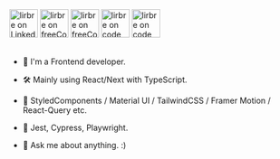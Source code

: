 <div align="left" style:"width: 100%">
<a href="https://www.linkedin.com/in/lirbre/" target="_blank">
  <img alt="lirbre on LinkedIn" src="https://user-images.githubusercontent.com/86065449/133801317-9ced53f2-8cd3-45e3-a1aa-3ff5dfe2ba8a.png" style="width:50px"/></a>
<a href="https://www.freecodecamp.org/lirbre" target="_blank">
  <img alt="lirbre on freeCodeCamp" src="https://user-images.githubusercontent.com/86065449/132470389-831800ca-2502-44d6-886c-645ed2d4ec40.png" style="width:50px" /></a>
<a href="https://stackoverflow.com/users/16829903/breno-lira" target="_blank">
  <img alt="lirbre on freeCodeCamp" src="https://user-images.githubusercontent.com/86065449/133801175-5db0ca68-ac85-46b6-ac47-37e4f4c34105.png" style="width:50px" /></a>
<a href="https://www.codewars.com/users/lirbre" target="_blank">
  <img alt="lirbre on codeWars" src="https://res.cloudinary.com/dmxszzhzg/image/upload/v1634571324/codewars_y4dxwl.png" style="width:50px" /></a>
<a href="https://twitter.com/brenoliradev" target="_blank">
  <img alt="lirbre on codeWars" src="https://escolarevolution.com.br/wp-content/uploads/2021/01/twitter-icon-square-logo-108D17D373-seeklogo.com_.png" style="width:50px" /></a>
</div>
  
<br>

- 🌱 I'm a Frontend developer. 
- 🛠 Mainly using React/Next with TypeScript.
- 🎨 StyledComponents / Material UI / TailwindCSS / Framer Motion / React-Query etc.
- 🧪 Jest, Cypress, Playwright.

- 💬 Ask me about anything. :)
